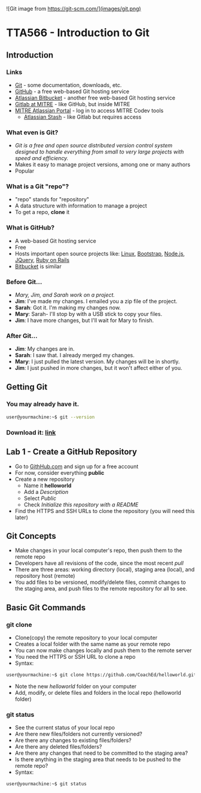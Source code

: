 ![Git image from https://git-scm.com/](images/git.png)
# TTA566 - Introduction to Git

## Introduction

### Links
* [Git](https://git-scm.com/) - some documentation, downloads, etc. 
* [GitHub](https://github.com/) - a free web-based Git hosting service
* [Atlassian Bitbucket](https://bitbucket.org/) - another free web-based Git hosting service
* [Gitlab at MITRE](https://gitlab.mitre.org/) - like GitHub, but inside MITRE
* [MITRE Atlassian Portal](https://login.codev.mitre.org/portal) - log in to access MITRE Codev tools
    * [Atlassian Stash](https://git.codev.mitre.org/) - like Gitlab but requires access
	
### What even is Git?
* *Git is a free and open source distributed version control system designed to handle everything from small to very large projects with speed and efficiency.*
* Makes it easy to manage project versions, among one or many authors
* Popular

### What is a Git "repo"?
* "repo" stands for "repository"
* A data structure with information to manage a project
* To get a repo, **clone** it

### What is GitHub?
* A web-based Git hosting service
* Free
* Hosts important open source projects like: [Linux](https://github.com/torvalds/linux), [Bootstrap](https://github.com/twbs), [Node.js](https://github.com/nodejs), [JQuery](https://github.com/jquery), [Ruby on Rails](https://github.com/rails)
* [Bitbucket](https://bitbucket.org/) is similar

### Before Git...
* *Mary, Jim, and Sarah work on a project.*
* **Jim**: I've made my changes. I emailed you a zip file of the project.
* **Sarah**: Got it. I'm making my changes now.
* **Mary**: Sarah- I'll stop by with a USB stick to copy your files.
* **Jim**: I have more changes, but I'll wait for Mary to finish.

### After Git...
* **Jim**: My changes are in.
* **Sarah**: I saw that. I already merged my changes.
* **Mary**: I just pulled the latest version. My changes will be in shortly.
* **Jim**: I just pushed in more changes, but it won't affect either of you.

## Getting Git

### You may already have it.
```sh
user@yourmachine:~$ git --version
```

### Download it: [link](https://git-scm.com/downloads)

## **Lab 1 - Create a GitHub Repository**
* Go to [GithHub.com](https://github.com/) and sign up for a free account
* For now, consider everything **public**
* Create a new repository
    * Name it **helloworld**
	* Add a *Description*
    * Select *Public*
	* Check *Initialize this repository with a README*
* Find the HTTPS and SSH URLs to clone the repository (you will need this later)

## Git Concepts
* Make changes in your local computer's repo, then push them to the remote repo
* Developers have all revisions of the code, since the most recent *pull*
* There are three areas: working directory (local), staging area (local), and repository host (remote)
* You add files to be versioned, modify/delete files, commit changes to the staging area, and push files to the remote repository for all to see.

## Basic Git Commands

### git clone
* Clone(copy) the remote repository to your local computer
* Creates a local folder with the same name as your remote repo
* You can now make changes locally and push them to the remote server
* You need the HTTPS or SSH URL to clone a repo
* Syntax:

```sh
user@yourmachine:~$ git clone https://github.com/CoachEd/helloworld.git
```
* Note the new *helloworld* folder on your computer
* Add, modify, or delete files and folders in the local repo (helloworld folder)

### git status
* See the current status of your local repo
* Are there new files/folders not currently versioned?
* Are there any changes to existing files/folders?
* Are there any deleted files/folders?
* Are there any changes that need to be committed to the staging area?
* Is there anything in the staging area that needs to be pushed to the remote repo?
* Syntax:

```sh
user@yourmachine:~$ git status
```

































